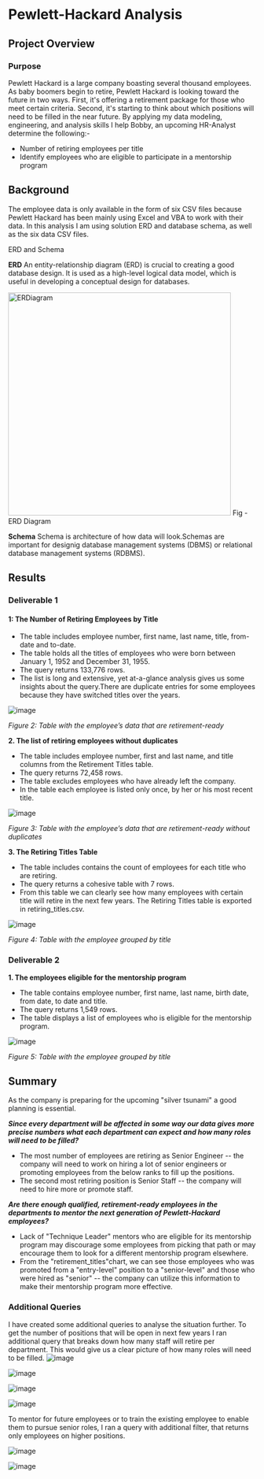 ﻿# Pewlett-Hackard Analysis


## Project Overview

### Purpose
Pewlett Hackard is a large company boasting several thousand employees. As baby boomers begin to retire, Pewlett Hackard is looking toward the future in two ways. First, it's offering a retirement package for those who meet certain criteria. Second, it's starting to think about which positions will need to be filled in the near future. By applying my data modeling, engineering, and analysis skills I help Bobby, an upcoming HR-Analyst 
determine the  following:-

 -  Number of retiring employees per title
 -  Identify employees who are eligible to participate in a mentorship program


## Background

The employee data  is only available in the form of six CSV files because Pewlett Hackard has been mainly using Excel and VBA to work with their data. In this analysis I am using solution ERD and database schema, as well as the  six data CSV files.


ERD and Schema

**ERD**  An entity-relationship diagram (ERD) is crucial to creating a good database design. It is used as a high-level logical data model, which is useful in developing a conceptual design for databases.

<img width="453" alt="ERDiagram" src="https://user-images.githubusercontent.com/119648166/216904933-fe66a514-7c9b-45e5-91f6-d27a03828eda.png">
                                                       Fig - ERD Diagram

**Schema** 
Schema is architecture of how data will look.Schemas are important for designig database management systems (DBMS) or relational database management systems (RDBMS).

## Results
### Deliverable 1
#### 1: The Number of Retiring Employees by Title

-   The table includes employee number, first name, last name, title, from-date and to-date.
-   The table holds all the titles of employees who were born between January 1, 1952 and December 31, 1955.
- The query returns 133,776 rows.
-   The list is long and extensive, yet at-a-glance analysis gives us some insights about the query.There are duplicate entries for some employees because they have switched titles over the years.

![image](https://user-images.githubusercontent.com/119648166/216905917-72c896aa-420b-42da-bb55-a737e139ea7d.png)

_Figure 2: Table with the employee’s data that are retirement-ready_

**2. The list of retiring employees without duplicates**

-   The table includes employee number, first and last name, and title columns from the Retirement Titles table.
-   The query returns 72,458 rows.
-   The table excludes employees who have already left the company. 
-   In the table each employee is listed only once, by her or his most recent title.

![image](https://user-images.githubusercontent.com/119648166/216905961-fab2f6aa-1199-4ae3-9516-96d21509f95e.png)

_Figure 3: Table with the employee’s data that are retirement-ready without duplicates_


**3. The Retiring Titles Table**

-   The table includes contains the count of employees for each title  who are retiring.
-   The query returns a cohesive table with 7 rows.
-   From this table we can clearly see how many employees with certain title will retire in the next few years.
The Retiring Titles table is exported in retiring_titles.csv.

![image](https://user-images.githubusercontent.com/119648166/216905999-f6f4d969-6046-4a26-8a33-bd510f77b756.png)

_Figure 4: Table with the employee grouped by title_

### Deliverable 2
**1. The employees eligible for the mentorship program**

-   The table contains employee number, first name, last name, birth date, from date, to date and title.
-   The query returns 1,549 rows.
-   The table displays a list of employees who is eligible for the mentorship program.

![image](https://user-images.githubusercontent.com/119648166/216906035-6b0c4914-5a75-4918-b793-800b3064eda8.png)

_Figure 5: Table with the employee grouped by title_



## Summary

As the company is preparing for the upcoming "silver tsunami" a good planning is essential. 

***Since every department will be affected in some way our data gives more precise numbers what each department can expect and how many roles will need to be filled?***
-   The most number of employees are retiring as  Senior Engineer -- the company will need to work on hiring a lot of senior engineers or promoting employees from the below ranks to fill up the positions.
-   The second most retiring position is Senior Staff -- the company will need to hire more or promote staff.

_**Are there enough qualified, retirement-ready employees in the departments to mentor the next generation of Pewlett-Hackard employees?**_  

-   Lack of "Technique Leader" mentors who are eligible for its mentorship program may discourage some employees from picking that path or may encourage them to look for a different mentorship program elsewhere.
-   From the "retirement_titles"chart, we can see those employees who was promoted from a "entry-level" position to a "senior-level" and those who were hired as "senior" -- the company can utilize this information to make their mentorship program more effective.


### Additional Queries

I have created some additional queries to analyse the situation further.
To get the number of positions that will be open in next few  years I ran additional query that breaks down how many staff will retire per department. This would give us a clear picture of how many roles will need to be filled.
![image](https://user-images.githubusercontent.com/119648166/216907827-c32b4b26-1936-4268-a33f-a660ffdd1993.png)

![image](https://user-images.githubusercontent.com/119648166/216907951-7e44cda8-8943-4ed1-a41d-2ac004743a0e.png)

![image](https://user-images.githubusercontent.com/119648166/216910049-38e6bf92-3f7b-44f6-bc0a-6cfd53273415.png)

![image](https://user-images.githubusercontent.com/119648166/216909980-291d4391-c29d-4122-abc8-5c64dcd0d670.png)

To mentor for future employees or to train the existing employee  to enable them to pursue senior roles, I ran a query with additional filter, that returns only employees on higher positions.

![image](https://user-images.githubusercontent.com/119648166/216910692-7bca997f-560f-4a47-aeb9-a7ecba0b64cf.png)

![image](https://user-images.githubusercontent.com/119648166/216910821-bdadf62d-a14c-4d3c-a811-daa43a58911f.png)
